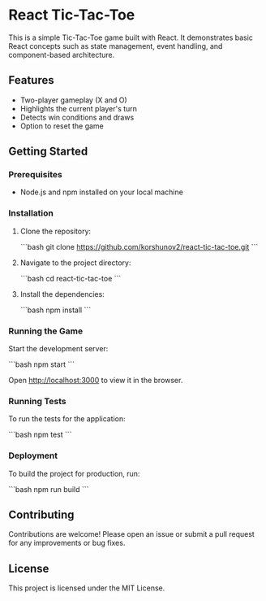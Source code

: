 # React Tic-Tac-Toe

This is a simple Tic-Tac-Toe game built with React. It demonstrates basic React concepts such as state management, event handling, and component-based architecture.

## Features

- Two-player gameplay (X and O)
- Highlights the current player's turn
- Detects win conditions and draws
- Option to reset the game

## Getting Started

### Prerequisites

- Node.js and npm installed on your local machine

### Installation

1. Clone the repository:

   \```bash
   git clone https://github.com/korshunov2/react-tic-tac-toe.git
   \```

2. Navigate to the project directory:

   \```bash
   cd react-tic-tac-toe
   \```

3. Install the dependencies:

   \```bash
   npm install
   \```

### Running the Game

Start the development server:

\```bash
npm start
\```

Open [http://localhost:3000](http://localhost:3000) to view it in the browser.

### Running Tests

To run the tests for the application:

\```bash
npm test
\```

### Deployment

To build the project for production, run:

\```bash
npm run build
\```

## Contributing

Contributions are welcome! Please open an issue or submit a pull request for any improvements or bug fixes.

## License

This project is licensed under the MIT License.
